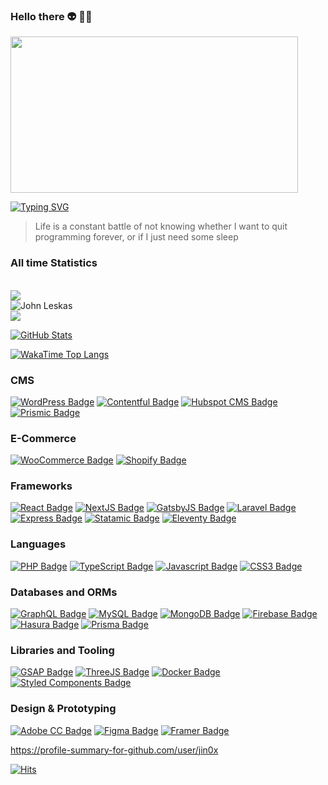 ### Hello there 👽 🖖🏻

<img src='https://i.imgur.com/XxBMWVz.jpg' width='460' height='250'>

[![Typing SVG](https://readme-typing-svg.herokuapp.com?font=menlo&color=441f54&lines=Senior+Full+Stack+Engineer;15%2B+years+of+working+experience)](https://git.io/typing-svg)

> Life is a constant battle of not knowing whether I want to quit programming forever, or if I just need some sleep</p>

### All time Statistics

<br />

<img src="https://github-profile-trophy.vercel.app/?username=jin0x&column=8&theme=onedark"/>

<br />

<img src="https://github-readme-streak-stats.herokuapp.com/?user=jin0x&theme=blueberry" alt="John Leskas"/>

<br />

<img src="https://github-readme-stats.vercel.app/api/top-langs/?username=jin0x&show_icons=true&layout=compact&cache_seconds=1800&langs_count=8&theme=blueberry&count_private=true&show_icons=true" />

<br />

[![GitHub Stats](https://github-readme-stats.vercel.app/api?username=jin0x&show_icons=true&count_private=true&theme=github_dark&border_color=30363d)](https://github.com/jin0x)

[![WakaTime Top Langs](https://github-readme-stats.vercel.app/api/wakatime?custom_title=Languages%20Used%20This%20Week&username=jin0x&layout=compact&langs_count=8&range=last_7_days&theme=github_dark&card_width=445&border_color=30363d)](https://wakatime.com/@jin0x)

### CMS

[![WordPress Badge](https://img.shields.io/badge/-WordPress-21759b?style=for-the-badge&labelColor=black&logo=wordpress&logoColor=21759b)](#)
[![Contentful Badge](https://img.shields.io/badge/-Contentful-ffd65e?style=for-the-badge&labelColor=black&logo=contentful&logoColor=f15a66)](#)
[![Hubspot CMS Badge](https://img.shields.io/badge/-Hubspot%20CMS-fa7820?style=for-the-badge&labelColor=black&logo=hubspot&logoColor=fa7820)](#)
[![Prismic Badge](https://img.shields.io/badge/-Prismic-ffffff?style=for-the-badge&labelColor=black&logo=prismic&logoColor=ffffff)](#)

### E-Commerce

[![WooCommerce Badge](https://img.shields.io/badge/-WooCommerce-96588a?style=for-the-badge&labelColor=black&logo=woocommerce&logoColor=96588a)](#)
[![Shopify Badge](https://img.shields.io/badge/-Shopify-95BF47?style=for-the-badge&labelColor=black&logo=shopify&logoColor=95BF47)](#)

### Frameworks

[![React Badge](https://img.shields.io/badge/-React-61DBFB?style=for-the-badge&labelColor=black&logo=react&logoColor=61DBFB)](#)
[![NextJS Badge](https://img.shields.io/badge/-Next.JS-ffffff?style=for-the-badge&labelColor=black&logo=nextdotjs&logoColor=ffffff)](#)
[![GatsbyJS Badge](https://img.shields.io/badge/-Gatsby-663399?style=for-the-badge&labelColor=black&logo=gatsby&logoColor=ffffff)](#)
[![Laravel Badge](https://img.shields.io/badge/-Laravel-fb503b?style=for-the-badge&labelColor=black&logo=laravel&logoColor=fb503b)](#)
[![Express Badge](https://img.shields.io/badge/-Express-3C873A?style=for-the-badge&labelColor=black&logo=express&logoColor=3C873A)](#)
[![Statamic Badge](https://img.shields.io/badge/-Statamic-FF269E?style=for-the-badge&labelColor=black&logo=statamic&logoColor=FF269E)](#)
[![Eleventy Badge](https://img.shields.io/badge/-Eleventy-ffffff?style=for-the-badge&labelColor=black&logo=eleventy&logoColor=ffffff)](#)

### Languages

[![PHP Badge](https://img.shields.io/badge/-PHP-474A8A?style=for-the-badge&labelColor=black&logo=php&logoColor=474A8A)](#)
[![TypeScript Badge](https://img.shields.io/badge/-TypeScript-007acc?style=for-the-badge&labelColor=black&logo=typescript&logoColor=007acc)](#)
[![Javascript Badge](https://img.shields.io/badge/-Javascript-F0DB4F?style=for-the-badge&labelColor=black&logo=javascript&logoColor=F0DB4F)](#)
[![CSS3 Badge](https://img.shields.io/badge/-CSS3-2865f0?style=for-the-badge&labelColor=black&logo=css3&logoColor=274de4)](#)

### Databases and ORMs

[![GraphQL Badge](https://img.shields.io/badge/-GraphQL-df0397?style=for-the-badge&labelColor=black&logo=graphql&logoColor=df0397)](#)
[![MySQL Badge](https://img.shields.io/badge/-MySQL-0db7ed?style=for-the-badge&labelColor=black&logo=mysql&logoColor=F29111)](#)
[![MongoDB Badge](https://img.shields.io/badge/-MongoDB-4DB33D?style=for-the-badge&labelColor=black&logo=mongodb&logoColor=4DB33D)](#)
[![Firebase Badge](https://img.shields.io/badge/-Firebase-e69514?style=for-the-badge&labelColor=black&logo=firebase&logoColor=e69514)](#)
[![Hasura Badge](https://img.shields.io/badge/-Hasura-1a2738?style=for-the-badge&labelColor=black&logo=hasura&logoColor=20b3d3)](#)
[![Prisma Badge](https://img.shields.io/badge/-Prisma-ffffff?style=for-the-badge&labelColor=black&logo=prisma&logoColor=ffffff)](#)

### Libraries and Tooling

[![GSAP Badge](https://img.shields.io/badge/-GSAP-5ccf00?style=for-the-badge&labelColor=black&logo=greensock&logoColor=ffffff)](#)
[![ThreeJS Badge](https://img.shields.io/badge/-THreeJS-ffffff?style=for-the-badge&labelColor=black&logo=threedotjs&logoColor=ffffff)](#)
[![Docker Badge](https://img.shields.io/badge/-Docker-0db7ed?style=for-the-badge&labelColor=black&logo=docker&logoColor=0db7ed)](#)
[![Styled Components Badge](https://img.shields.io/badge/-Styled%20Components-e490d3?style=for-the-badge&labelColor=black&logo=styledcomponents&logoColor=e490d3)](#)

### Design & Prototyping

[![Adobe CC Badge](https://img.shields.io/badge/-Adobe%20CC-FF0000?style=for-the-badge&labelColor=black&logo=adobe&logoColor=FF0000)](#)
[![Figma Badge](https://img.shields.io/badge/-Figma-17bcfe?style=for-the-badge&labelColor=black&logo=figma&logoColor=a15afe)](#)
[![Framer Badge](https://img.shields.io/badge/-Framer-ffffff?style=for-the-badge&labelColor=black&logo=framer&logoColor=ffffff)](#)

<a href="https://profile-summary-for-github.com/user/jin0x">https://profile-summary-for-github.com/user/jin0x</a>

[![Hits](https://hits.seeyoufarm.com/api/count/incr/badge.svg?url=https%3A%2F%2Fgithub.com%2Fjin0x%2Fhit-counter&count_bg=%2379C83D&title_bg=%23000000&icon=postwoman.svg&icon_color=%23D50000&title=hits&edge_flat=true)](https://hits.seeyoufarm.com)
